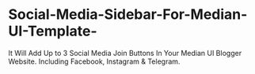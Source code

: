 # Social-Media-Sidebar-For-Median-UI-Template-
It Will Add Up to 3 Social Media Join Buttons In Your Median UI Blogger Website. Including Facebook, Instagram &amp; Telegram.
